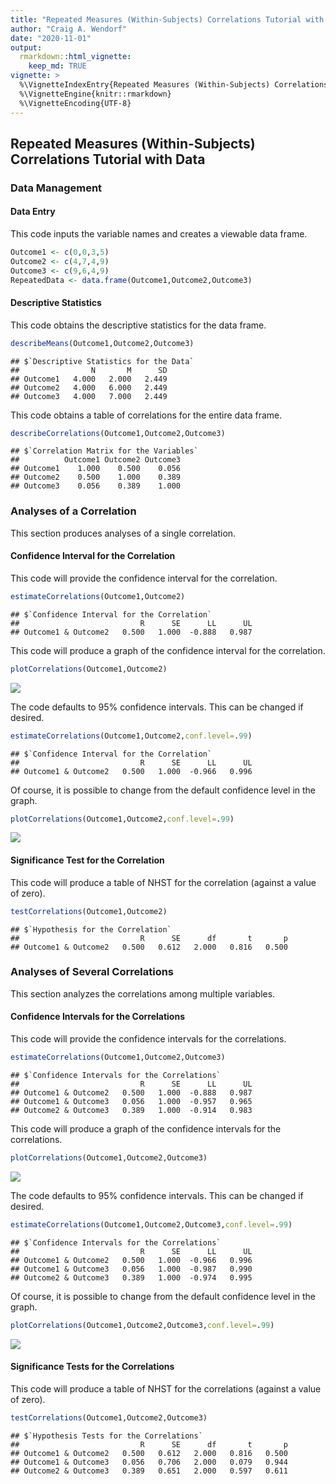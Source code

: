 ```yaml
---
title: "Repeated Measures (Within-Subjects) Correlations Tutorial with Data"
author: "Craig A. Wendorf"
date: "2020-11-01"
output: 
  rmarkdown::html_vignette:
    keep_md: TRUE
vignette: >
  %\VignetteIndexEntry{Repeated Measures (Within-Subjects) Correlations Tutorial with Data}
  %\VignetteEngine{knitr::rmarkdown}
  %\VignetteEncoding{UTF-8}
---
```






## Repeated Measures (Within-Subjects) Correlations Tutorial with Data

### Data Management

#### Data Entry

This code inputs the variable names and creates a viewable data frame.

```r
Outcome1 <- c(0,0,3,5)
Outcome2 <- c(4,7,4,9)
Outcome3 <- c(9,6,4,9)
RepeatedData <- data.frame(Outcome1,Outcome2,Outcome3)
```

#### Descriptive Statistics

This code obtains the descriptive statistics for the data frame.

```r
describeMeans(Outcome1,Outcome2,Outcome3)
```

```
## $`Descriptive Statistics for the Data`
##                N       M      SD
## Outcome1   4.000   2.000   2.449
## Outcome2   4.000   6.000   2.449
## Outcome3   4.000   7.000   2.449
```

This code obtains a table of correlations for the entire data frame.

```r
describeCorrelations(Outcome1,Outcome2,Outcome3)
```

```
## $`Correlation Matrix for the Variables`
##          Outcome1 Outcome2 Outcome3
## Outcome1    1.000    0.500    0.056
## Outcome2    0.500    1.000    0.389
## Outcome3    0.056    0.389    1.000
```

### Analyses of a Correlation

This section produces analyses of a single correlation.

#### Confidence Interval for the Correlation

This code will provide the confidence interval for the correlation.

```r
estimateCorrelations(Outcome1,Outcome2)
```

```
## $`Confidence Interval for the Correlation`
##                           R      SE      LL      UL
## Outcome1 & Outcome2   0.500   1.000  -0.888   0.987
```

This code will produce a graph of the confidence interval for the correlation.

```r
plotCorrelations(Outcome1,Outcome2)
```

![](figures/RepeatedCorrelation-A-1.png)<!-- -->

The code defaults to 95% confidence intervals. This can be changed if desired.

```r
estimateCorrelations(Outcome1,Outcome2,conf.level=.99)
```

```
## $`Confidence Interval for the Correlation`
##                           R      SE      LL      UL
## Outcome1 & Outcome2   0.500   1.000  -0.966   0.996
```

Of course, it is possible to change from the default confidence level in the graph.

```r
plotCorrelations(Outcome1,Outcome2,conf.level=.99)
```

![](figures/RepeatedCorrelation-B-1.png)<!-- -->

#### Significance Test for the Correlation

This code will produce a table of NHST for the correlation (against a value of zero).

```r
testCorrelations(Outcome1,Outcome2)
```

```
## $`Hypothesis for the Correlation`
##                           R      SE      df       t       p
## Outcome1 & Outcome2   0.500   0.612   2.000   0.816   0.500
```

### Analyses of Several Correlations

This section analyzes the correlations among multiple variables.

#### Confidence Intervals for the Correlations

This code will provide the confidence intervals for the correlations.

```r
estimateCorrelations(Outcome1,Outcome2,Outcome3)
```

```
## $`Confidence Intervals for the Correlations`
##                           R      SE      LL      UL
## Outcome1 & Outcome2   0.500   1.000  -0.888   0.987
## Outcome1 & Outcome3   0.056   1.000  -0.957   0.965
## Outcome2 & Outcome3   0.389   1.000  -0.914   0.983
```

This code will produce a graph of the confidence intervals for the correlations.

```r
plotCorrelations(Outcome1,Outcome2,Outcome3)
```

![](figures/RepeatedCorrelations-A-1.png)<!-- -->

The code defaults to 95% confidence intervals. This can be changed if desired.

```r
estimateCorrelations(Outcome1,Outcome2,Outcome3,conf.level=.99)
```

```
## $`Confidence Intervals for the Correlations`
##                           R      SE      LL      UL
## Outcome1 & Outcome2   0.500   1.000  -0.966   0.996
## Outcome1 & Outcome3   0.056   1.000  -0.987   0.990
## Outcome2 & Outcome3   0.389   1.000  -0.974   0.995
```

Of course, it is possible to change from the default confidence level in the graph.

```r
plotCorrelations(Outcome1,Outcome2,Outcome3,conf.level=.99)
```

![](figures/RepeatedCorrelations-B-1.png)<!-- -->

#### Significance Tests for the Correlations

This code will produce a table of NHST for the correlations (against a value of zero).

```r
testCorrelations(Outcome1,Outcome2,Outcome3)
```

```
## $`Hypothesis Tests for the Correlations`
##                           R      SE      df       t       p
## Outcome1 & Outcome2   0.500   0.612   2.000   0.816   0.500
## Outcome1 & Outcome3   0.056   0.706   2.000   0.079   0.944
## Outcome2 & Outcome3   0.389   0.651   2.000   0.597   0.611
```
